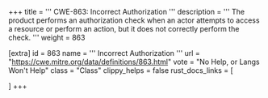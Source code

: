 +++
title = '''
CWE-863: Incorrect Authorization
'''
description	= '''
The product performs an authorization check when an actor attempts to access a resource or perform an action, but it does not correctly perform the check.
'''
weight = 863

[extra]
id = 863
name = '''
Incorrect Authorization
'''
url = "https://cwe.mitre.org/data/definitions/863.html"
vote = "No Help, or Langs Won't Help"
class = "Class"
clippy_helps = false
rust_docs_links = [
	
]
+++
